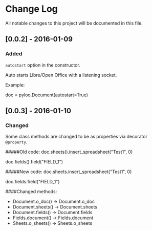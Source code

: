 # Change Log
All notable changes to this project will be documented in this file.

## [0.0.2] - 2016-01-09
### Added
``autostart`` option in the constructor.

Auto starts Libre/Open Office with a listening socket.

Example:

doc = pyloo.Document(autostart=True)

## [0.0.3] - 2016-01-10
### Changed
Some class  methods are changed to be as properties via decorator
``@property``.

#####Old code:
doc.sheets().insert_spreadsheet("Test1", 0)

doc.fields().field("FIELD_1")

#####New code:
doc.sheets.insert_spreadsheet("Test1", 0)

doc.fields.field("FIELD_1")

####Changed methods:
* Document.o_doc() -> Document.o_doc
* Document.sheets() -> Document.sheets
* Document.fields() -> Document.fields
* Fields.document() -> Fields.document
* Sheets.o_sheets() -> Sheets.o_sheets
